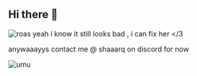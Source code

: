 ## Hi there 👋
![roas](https://github.com/user-attachments/assets/ec2de00d-9736-4557-900c-a94e0c36c5f2)
yeah i know it still looks bad , i can fix her </3

anywaaayys contact me @ shaaarq on discord for now

![umu](https://github.com/user-attachments/assets/4eacb766-d3be-4f5e-bd11-7c5c3ade56d7)


<!--
**Rosiiiie/Rosiiiie** is a ✨ _special_ ✨ repository because its `README.md` (this file) appears on your GitHub profile.

Here are some ideas to get you started:

- 🔭 I’m currently working on ...
- 🌱 I’m currently learning ...
- 👯 I’m looking to collaborate on ...
- 🤔 I’m looking for help with ...
- 💬 Ask me about ...
- 📫 How to reach me: ...
- 😄 Pronouns: ...
- ⚡ Fun fact: ...
-->
